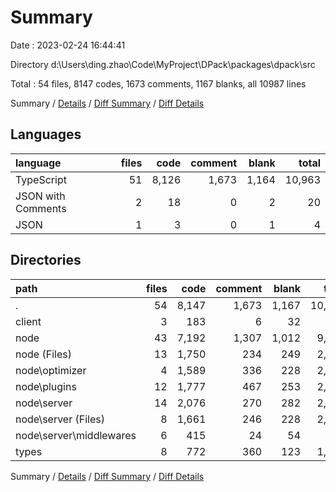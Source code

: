# Summary

Date : 2023-02-24 16:44:41

Directory d:\\Users\\ding.zhao\\Code\\MyProject\\DPack\\packages\\dpack\\src

Total : 54 files,  8147 codes, 1673 comments, 1167 blanks, all 10987 lines

Summary / [Details](details.md) / [Diff Summary](diff.md) / [Diff Details](diff-details.md)

## Languages
| language | files | code | comment | blank | total |
| :--- | ---: | ---: | ---: | ---: | ---: |
| TypeScript | 51 | 8,126 | 1,673 | 1,164 | 10,963 |
| JSON with Comments | 2 | 18 | 0 | 2 | 20 |
| JSON | 1 | 3 | 0 | 1 | 4 |

## Directories
| path | files | code | comment | blank | total |
| :--- | ---: | ---: | ---: | ---: | ---: |
| . | 54 | 8,147 | 1,673 | 1,167 | 10,987 |
| client | 3 | 183 | 6 | 32 | 221 |
| node | 43 | 7,192 | 1,307 | 1,012 | 9,511 |
| node (Files) | 13 | 1,750 | 234 | 249 | 2,233 |
| node\\optimizer | 4 | 1,589 | 336 | 228 | 2,153 |
| node\\plugins | 12 | 1,777 | 467 | 253 | 2,497 |
| node\\server | 14 | 2,076 | 270 | 282 | 2,628 |
| node\\server (Files) | 8 | 1,661 | 246 | 228 | 2,135 |
| node\\server\\middlewares | 6 | 415 | 24 | 54 | 493 |
| types | 8 | 772 | 360 | 123 | 1,255 |

Summary / [Details](details.md) / [Diff Summary](diff.md) / [Diff Details](diff-details.md)